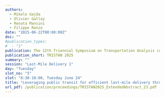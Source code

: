```yaml
---
authors:
  - Mikele Gajda
  - Olivier Gallay
  - Renata Mansini
  - Filippo Ranza
date: "2025-06-22T00:00:00Z"
doi: ""
#publication_types:
#  - "1"
publication: The 12th Triennial Symposium on Transportation Analysis conference
publication_short: TRISTAN 2025
summary: ""
session: "Last-Mile Delivery 1"
day: "Tuesday"
slot_no: "5"
slot: "8:30-10:00, Tuesday June 24"
title: "Leveraging public transit for efficient last-mile delivery through crowdshipping"
url_pdf: /publication/proceedings/TRISTAN2025_ExtendedAbstract_23.pdf
---
```

